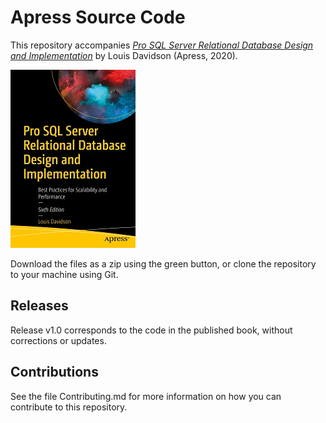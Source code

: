 # Apress Source Code

This repository accompanies [*Pro SQL Server Relational Database Design and Implementation*](https://www.apress.com/9781484264966) by Louis Davidson (Apress, 2020).

[comment]: #cover
![Cover image](9781484264966.jpg)

Download the files as a zip using the green button, or clone the repository to your machine using Git.

## Releases

Release v1.0 corresponds to the code in the published book, without corrections or updates.

## Contributions

See the file Contributing.md for more information on how you can contribute to this repository.